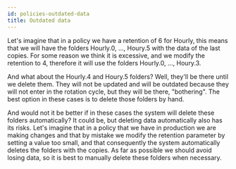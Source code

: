 ```yaml
---
id: policies-outdated-data
title: Outdated data
---
```


Let's imagine that in a policy we have a retention of 6 for Hourly, this means that we will have the folders Hourly.0, ..., Houry.5 with the data of the last copies. For some reason we think it is excessive, and we modify the retention to 4, therefore it will use the folders Hourly.0, ..., Houry.3.

And what about the Hourly.4 and Houry.5 folders? Well, they'll be there until we delete them. They will not be updated and will be outdated because they will not enter in the rotation cycle, but they will be there, "bothering". The best option in these cases is to delete those folders by hand.

And would not it be better if in these cases the system will delete these folders automatically? It could be, but deleting data automatically also has its risks. Let's imagine that in a policy that we have in production we are making changes and that by mistake we modify the retention parameter by setting a value too small, and that consequently the system automatically deletes the folders with the copies. As far as possible we should avoid losing data, so it is best to manually delete these folders when necessary.



